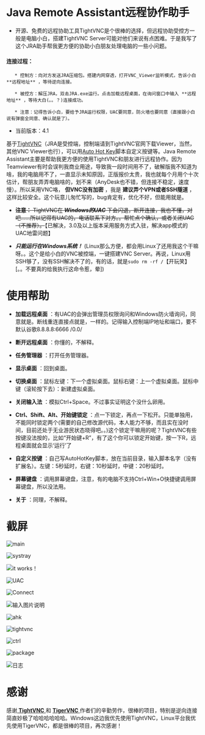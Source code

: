  # Java Remote Assistant远程协作助手

 - 开源、免费的远程协助工具TightVNC是个很棒的选择，但远程协助受控方一般是电脑小白，搭建TightVNC Server可能对他们来说有点困难。于是我写了这个JRA助手帮我更方便的协助小白朋友处理电脑的一些小问题。

 #### 连接过程：

       * 控制方：向对方发送JRA压缩包。搭建内网穿透，打开VNC_Viewer监听模式，告诉小白 **远程地址** ，等待逆向连接。

       * 被控方：解压JRA，双击JRA.exe运行。点击加载远程桌面，在询问窗口中输入 **远程地址** ，等待大白(。。？)连接成功。

       * 注意：记得告诉小白，要给予JRA运行权限，UAC要同意，防火墙也要同意（直接跟小白说有弹窗全同意、确认就是了）。

 - 当前版本：4.1
 
 基于[TightVNC](https://www.tightvnc.com/)（JRA是受控端，控制端请到TightVNC官网下载Viewer，当然，其他VNC Viewer也行），可以用[Auto Hot Key](https://www.autohotkey.com/)脚本自定义按键等。Java Remote Assistant主要是帮助我更方便的使用TightVNC和朋友进行远程协作。因为Teamviewer有时会误判我商业用途，导致我一段时间用不了，破解版我不知道为啥，我的电脑用不了，一直显示未知原因，正版报价太贵，我也就每个月用个十次估计，帮朋友弄弄电脑啥的，划不来（AnyDesk也不错，但连接不稳定，速度慢）。所以采用VNC咯， **但VNC没有加密** ，我是 **建议弄个VPN或者SSH隧道** ，这样比较安全。这个玩意儿匆忙写的，bug肯定有，优化不好，但能用就是。

 -  ~~**注意：** TightVNC在 _**Windows的UAC**_ 下会闪退，断开连接，我也不懂，对吧……所以记得有UAC的，电话联系下对方。。帮忙点个确认，或者关闭UAC（不推荐）。~~【已解决，3.0及以上版本采用服务方式入驻，解决app模式的UAC地雷问题】

 -  _**只能运行在Windows系统！**_ (Linux那么方便，都会用Linux了还用我这个干嘛呀。。这个是给小白的VNC被控端，一键搭建VNC Server。再说，Linux用SSH够了，没有SSH解决不了的，有的话，就是`sudo rm -rf /`【开玩笑】 [。。不要真的给我执行这命令惹，晕])

 # 使用帮助
 
 -  **加载远程桌面** ：有UAC的会弹出管理员权限询问和Windows防火墙询问，同意就是。断线重连直接点就是，一样的。记得输入控制端IP地址和端口，要不默认谷歌8.8.8.8:6666  /0.0/

 -  **断开远程桌面** ：你懂的，不解释。

 -  **任务管理器** ：打开任务管理器。

 -  **显示桌面** ：回到桌面。

 -  **切换桌面** ：鼠标左键：下一个虚拟桌面。鼠标右键：上一个虚拟桌面。鼠标中键（滚轮按下去）：新建虚拟桌面。

 -  **关闭输入法** ：模拟Ctrl+Space。不过事实证明这个没什么卵用。

 -  **Ctrl、Shift、Alt、开始键锁定** ：点一下锁定，再点一下松开。只能单独用，不能同时锁定两个(需要的自己修改源代码，本人能力不够，而且实在没时间，目前还处于无业游民状态晓得吧。。)这个锁定干嘛用的呢？TightVNC有些按键没法按的，比如“开始键+R”，有了这个你可以锁定开始键，按一下R，远程桌面就会显示‘运行’了

 -  **自定义按键** ：自己写AutoHotKey脚本，放在当前目录，输入脚本名字（没有扩展名）。左键：5秒延时，右键：10秒延时，中键：20秒延时。

 -  **屏幕键盘** ：调用屏幕键盘，注意，有的电脑不支持Ctrl+Win+O快捷键调用屏幕键盘，所以没法用。

 -  **关于** ：同理，不解释。

 # 截屏 

 ![main](https://images.gitee.com/uploads/images/2020/0729/233054_b5721a6a_7423713.png "屏幕截图.png")

 ![systray](https://images.gitee.com/uploads/images/2020/0804/234445_f0f3b8df_7423713.png "屏幕截图.png")

 ![it works！](https://images.gitee.com/uploads/images/2020/0730/100116_eb6e316d_7423713.png "屏幕截图.png")

 ![UAC](https://images.gitee.com/uploads/images/2020/0730/100034_18b32f14_7423713.png "屏幕截图.png")

 ![Connect](https://images.gitee.com/uploads/images/2020/0730/095952_99a23603_7423713.png "屏幕截图.png")

 ![输入图片说明](https://images.gitee.com/uploads/images/2020/0729/233126_e2baf58d_7423713.png "屏幕截图.png")

 ![ahk](https://images.gitee.com/uploads/images/2020/0729/233209_cc3a5e51_7423713.png "屏幕截图.png")

 ![tightvnc](https://images.gitee.com/uploads/images/2020/0729/233338_b7c4ea18_7423713.png "屏幕截图.png")

 ![ctrl](https://images.gitee.com/uploads/images/2020/0729/233402_1190aa4d_7423713.png "屏幕截图.png")

 ![package](https://images.gitee.com/uploads/images/2020/0729/235415_fd76485a_7423713.png "屏幕截图.png")

 ![日志](https://images.gitee.com/uploads/images/2020/0804/234936_8a692b39_7423713.png "屏幕截图.png")

 # 感谢

 感谢[ **TightVNC** ](https://www.tightvnc.com/) 和 [ **TigerVNC** ](https://tigervnc.org/) 作者们的辛勤劳作，很棒的项目，特别是逆向连接简直妙极了哈哈哈哈哈哈。Windows这边我优先使用TightVNC，Linux平台我优先使用TigerVNC，都是很棒的项目，再次感谢！

